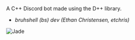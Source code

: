 A C++ Discord bot made using the D++ library.
- _bruhshell (bs) dev (Ethan Christensen, etchris)_

![Jade](https://github.com/user-attachments/assets/1045f56f-ab7d-4f3f-ae78-5f66201c0242)
